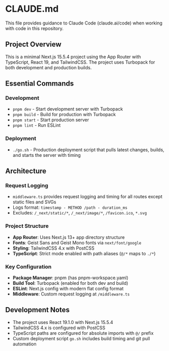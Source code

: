 # CLAUDE.md

This file provides guidance to Claude Code (claude.ai/code) when working with code in this repository.

## Project Overview

This is a minimal Next.js 15.5.4 project using the App Router with TypeScript, React 19, and TailwindCSS. The project uses Turbopack for both development and production builds.

## Essential Commands

### Development
- `pnpm dev` - Start development server with Turbopack
- `pnpm build` - Build for production with Turbopack
- `pnpm start` - Start production server
- `pnpm lint` - Run ESLint

### Deployment
- `./go.sh` - Production deployment script that pulls latest changes, builds, and starts the server with timing

## Architecture

### Request Logging
- `middleware.ts` provides request logging and timing for all routes except static files and SVGs
- Logs format: `timestamp - METHOD /path - duration_ms`
- Excludes: `/_next/static/*`, `/_next/image/*`, `/favicon.ico`, `*.svg`

### Project Structure
- **App Router**: Uses Next.js 13+ app directory structure
- **Fonts**: Geist Sans and Geist Mono fonts via `next/font/google`
- **Styling**: TailwindCSS 4.x with PostCSS
- **TypeScript**: Strict mode enabled with path aliases (`@/*` maps to `./*`)

### Key Configuration
- **Package Manager**: pnpm (has pnpm-workspace.yaml)
- **Build Tool**: Turbopack (enabled for both dev and build)
- **ESLint**: Next.js config with modern flat config format
- **Middleware**: Custom request logging at `/middleware.ts`

## Development Notes

- The project uses React 19.1.0 with Next.js 15.5.4
- TailwindCSS 4.x is configured with PostCSS
- TypeScript paths are configured for absolute imports with `@/` prefix
- Custom deployment script `go.sh` includes build timing and git pull automation